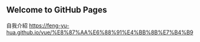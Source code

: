 ## Welcome to GitHub Pages

自我介紹
https://feng-yu-hua.github.io/vue/%E8%87%AA%E6%88%91%E4%BB%8B%E7%B4%B9
